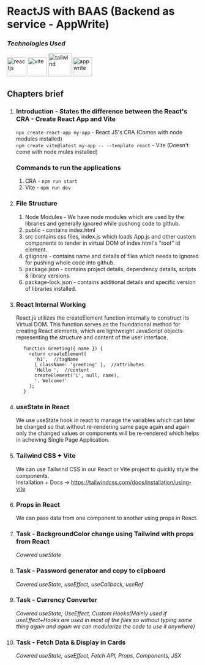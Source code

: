 # ReactJS with BAAS (Backend as service - AppWrite)
### <i>Technologies Used</i>
<img width="50" alt="reactjs" src="https://github.com/user-attachments/assets/a7937a92-5443-4bf2-aa5e-e4cc158ca550" />
<img width="50" alt="vite" src="https://github.com/user-attachments/assets/fdadc46a-36b4-4ed8-8bc8-2d313f0aa6e8" />
<img width="60" alt="tailwind" src="https://github.com/user-attachments/assets/252c8398-759b-4fae-a07b-9d6a67fea328" />
<img width="50" alt="appwrite" src="https://github.com/user-attachments/assets/cdc4bbb7-add9-4c24-a089-0020dc7a133b" />


## Chapters brief

1. ### Introduction - States the difference between the React's CRA - Create React App and Vite<br>
    ``npx create-react-app my-app`` - React JS's CRA (Comes with node modules installed)<br>
    ``npm create vite@latest my-app -- --template react`` - Vite (Doesn't come with node mules installed)

      ### Commands to run the applications
      1. CRA - ``npm run start``
      2. Vite - ``npm run dev``

2. ### File Structure
   1. Node Modules - We have node modules which are used by the libraries and generally ignored while pushong code to github.
   2. public - contains index.html
   3. src contains css files, index.js which loads App.js and other custom components to render in virtual DOM of index.html's "root" id element.
   4. gitignore - contains name and details of files which needs to ignored for pushing whole code into github.
   5. package.json - contains project details, dependency details, scripts & library versions.
   6. package-lock.json - contains additional details and specific version of libraries installed.

3. ### React Internal Working
    React.js utilizes the createElement function internally to construct its Virtual DOM. This function   serves as the foundational method for creating React elements, which are lightweight JavaScript   objects representing the structure and content of the user interface.

```import { createElement } from 'react';
      function Greeting({ name }) {
        return createElement(
          'h1',  //tagName
          { className: 'greeting' },  //attributes
          'Hello ',  //content
          createElement('i', null, name),
          '. Welcome!'
        );
      }
```
4. ### useState in React
    We use useState hook in react to manage the variables which can later be changed so that without re-rendering same page again and again only the changed values or components will be re-rendered which helps in acheiving Single Page Application.

5. ### Tailwind CSS + Vite
    We can use Tailwind CSS in our React or Vite project to quickly style the components.<br/>
    Installation + Docs -> <a href="https://tailwindcss.com/docs/installation/using-vite" target="_blank">https://tailwindcss.com/docs/installation/using-vite</a>

6. ### Props in React
    We can pass data from one component to another using props in React.

7. ### Task - BackgroundColor change using Tailwind with props from React
    <em>Covered useState</em>

8. ### Task - Password generator and copy to clipboard
    <em>Covered useState, useEffect, useCallback, useRef</em>

9. ### Task - Currency Converter
    <em>Covered useState, UseEffect, Custom Hooks(Mainly used if useEffect+Hooks are used in most of the files so without typing same thing again and again we can modularize the code to use it anywhere)</em>

10. ### Task - Fetch Data & Display in Cards
    <em>Covered useState, useEffect, Fetch API, Props, Components, JSX</em>